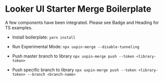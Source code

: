 # Looker UI Starter Merge Boilerplate

A few components have been integrated. Please see Badge and Heading for TS examples.

- Install boilerplate:
  `yarn install`

- Run Experimental Mode: 
  `npx uxpin-merge --disable-tunneling`

- Push master branch to library
  `npx uxpin-merge push --token <library-token>`

- Push specific branch to library
  `npx uxpin-merge push --token <library-token> --branch <branch-name>`
